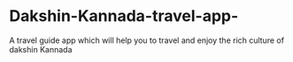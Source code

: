 # Dakshin-Kannada-travel-app-
A travel guide app which will help you to travel and enjoy the rich culture of dakshin Kannada 
